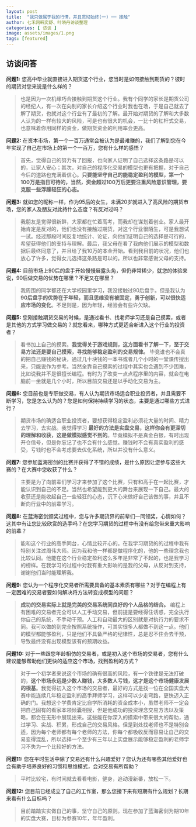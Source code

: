```yaml
---
layout: post
title:  "我只做属于我的行情，并且贯彻始终(一) ── 接触"
author: 七禾网韩奕舒、叶晓丹访谈整理
categories: [ 访谈 ]
image: assets/images/1.png
tags: [featured]
---
```




## 访谈问答

**问题1:** 您高中毕业就直接进入期货这个行业，您当时是如何接触到期货的？彼时的期货对您来说是什么样的？
> 也是因为一次机缘巧合接触到期货这个行业。我有个同学的家长是期货公司的经纪人，有一次在向别的家长介绍这个行业时我也在场，于是自己就去了解了期货，也就对这个行业有了最初的了解。最开始对期货的了解和大多数人认为的一样有较大的风险，可是也有很大的机会，一比十的杠杆式交易，也意味着你用同样的资金，做期货资金的利用率会更高。


**问题2:** 在资本市场，第一个一百万通常会被认为是最难赚的，我们了解到您在今年实现了自己在市场上的第一个一百万，您有什么样的感悟？
> 首先，觉得自己的努力有了回报，也向家人证明了自己选择这条路是可以的，让家人安心；其次，对自己的程序化交易的模型也更有把握，对于自己今后的道路也充满着信心。**只要能坚守自己的能稳定盈利的模型，第一个100万是指日可待的，当然，资金超过100万后更要注重风险意识管理，要克服一些浮躁轻狂的心态。**


**问题3:** 就如您的昵称一样，作为95后的女生，未满20岁就进入了高风险的期货市场，您的家人及朋友对此持什么态度？有反对过吗？
> 我朋友是觉得很新鲜，大家都在忙着高考，而我却在谋划着创业。家人最开始肯定是反对的，他们也没有接触过期货，对这个行业很陌生，可是我想试一试。经过那段时间反复地统计、论证，向他们证明自己的选择是可行的，希望获得他们的支持与理解。最后，我父母在看了我向他们展示的模型和数据后最终同意了，并且给了我10万的本金开始。看到我目前的状况，他们也放心了许多，觉得女儿选择这条路是可以的。所以也非常感谢父母的支持。

**问题4:** 目前市场上90后的盘手开始慢慢展露头角，但仍非常稀少，就您的体验来说，90后做交易的优势在哪里？不足又在哪里？
> 我周围的同学都还在大学校园里学习，我没接触过90后盘手。但是我认为 **90后盘手的优势在于年轻，而且思维没有被固定，勇于创新，可以很快适应市场的变化**。不足则是，因为年轻，经验会有些许欠缺。


**问题5:** 您刚接触期货交易的时候，是通过看书、找老师学习还是自己摸索，或者是其他的方式学习做交易的？就您看来，哪种方式更适合新进入这个行业的投资者？
> 看书加上自己的摸索。**我觉得关于游戏规则，这方面看书了解一下，至于交易方法还是要自己摸索，寻找能够稳定盈利的交易规律。** 毕竟谁也不会真的把自己赚钱的秘诀，通过几十块钱的一本书或者几个小时的一堂课传授出来，只能说作为参考。当然全靠自己摸索的过程中其实也会遇到不少困难，比如说我并不是很擅长编程。有时为了改变一点点程序里的内容，就会在电脑前一坐就是几个小时，所以目前交易还是以手动化交易为主。

**问题6:** 您目前也是专职做交易，有人认为期货市场适合职业投资者，并且需要不断学习，您是怎么认为的？您是如何保持持续学习的状态，主要是通过哪些方式进行？
> 期货市场的确适合职业投资者，要想获得稳定盈利必须花大量的时间、精力去学习，去实战。我觉得学习 **最好的方法是实盘交易，这样你会有更深切的理解和收获，这是做模拟感觉不到的**。毕竟模拟不是真金白银，有时出现开仓信号，但是你忘记了也不会有什么感觉。赚钱时不会有真实盈利的感受，亏钱时也不会考虑要去优化系统，所以并没有什么意义。

**问题7:** 您参加蓝海密剑的比赛并获得了不错的成绩，是什么原因让您参与这些大赛的？在大赛中您收获了什么？

> 主要是为了向前辈们学习才来参加了这个比赛，只有和高手在一起比赛，才能认识到自己的不足。当然也希望能到更大的舞台来展现一下自己。最大的收获还是能收起自己一些轻狂的心态，沉下心来做好自己该做的事，并且不断向行业中的前辈学习。

**问题8:** 在蓝海密剑颁奖过程中，您与许多期货界的前辈们一同领奖，心情如何？这其中有让您比较欣赏的选手吗？在您学习期货的过程中有没有给您带来重大影响的前辈？
> 能和这个行业的高手同台，心情比较开心的。在我学习期货的的过程中我有特别关注过周伟大师。因为我和他一样都是做程序化的，他的一些理念我也比较认同。他能在这个行业稳定盈利这么多年是非常了不起的，也是我学习的榜样。在我学习的过程中对我有重大影响的是我的父母，从反对到支持，谢谢他们当时能理解我。


**问题9:** 您认为一个程序化交易者所需要具备的基本素质有哪些？对于在编程上有一定困难的交易者要如何解决将方法转变成模型的问题？
> **成功的交易实际上就是完美的交易系统同良好的个人品格的结合。** 编程上有困难的交易者完全可以人工手动交易，但前提是要经得住诱惑，完全执行你自己的系统，不手动干预。人工和自动最大的区别就是对执行力的要求不同。我可以做的到完全按照系统操作，可其实很多人都做不到这一点。他们的模型都能够盈利，只是他们不具备严格的纪律性，总是忍不住会去干预，导致最终没有出现模型该有的预期收益。

**问题10:** 对于一些跟您年龄相仿的交易者，或是初入这个市场的交易者，您有什么建议能够帮助他们更快的适应这个市场，找到盈利的方式？
> 对于一个初学者来说这个市场的确有很高的风险，有一个铁律是无法打破的，**这个市场永远是少数人赚钱，大多数人亏钱，这才是这个市场健康发展的根基**。我觉得初入这个市场的交易者，最好的方式是找一位在全国实盘大赛中能连续几年稳定盈利的高手拜师学习，这样可以少走弯路，更快迈入正确的门。我想这个学费肯定比自学所消耗的资金成本小，虽然老师不一定会把自己固有的看家本领倾囊相授，但是他成功的投资理念交易方法以及策略，都会在无形中展现出来。这些能在你深入的摸索中带来很大的帮助，通过学习、实战、积累，形成自己的交易风格。但是到处找老师也不是特别合适，因为每个老师都有每个老师的方法，你每个都吸收反而容易让自己的交易变得混乱，所以选择一个至少有三年以上实盘展示能够稳定盈利的老师学习不失为一个比较好的方法。

**问题11:** 您在平时生活中除了交易还有什么兴趣爱好？您认为还有哪些其他爱好也会有助于培养良好的习惯和思维模式，会对交易有所帮助？
> 平时比较宅，有时间就去看看电影，健身，追动漫新番，放松一下。

**问题12:** 您目前已经成立了自己的工作室，那么您接下来有短期有什么规划？长期来看有什么目标吗？
> 目前踏踏实实做自己的事，坚守自己的原则。现在参加了蓝海密剑为期10年的实盘大赛，目标为参赛10年，年年盈利。
